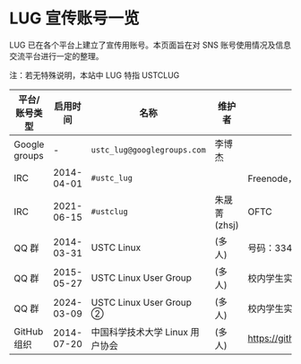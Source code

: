 ---
---

# LUG 宣传账号一览

LUG 已在各个平台上建立了宣传用账号。本页面旨在对 SNS 账号使用情况及信息交流平台进行一定的整理。

注：若无特殊说明，本站中 LUG 特指 USTCLUG

| 平台/账号类型 | 启用时间   | 名称                            | 维护者        | 备注                         |
| ------------- | ---------- | ------------------------------- | ------------- | ---------------------------- |
| Google groups | -          | `ustc_lug@googlegroups.com`     | 李博杰        |                              |
| IRC           | 2014-04-01 | `#ustc_lug`                     |               | Freenode，已弃用             |
| IRC           | 2021-06-15 | `#ustclug`                      | 朱晟菁 (zhsj) | OFTC                         |
| QQ 群         | 2014-03-31 | USTC Linux                      | (多人)        | 号码：334011318              |
| QQ 群         | 2015-05-27 | USTC Linux User Group           | (多人)        | 校内学生实名群 (已满)        |
| QQ 群         | 2024-03-09 | USTC Linux User Group ②         | (多人)        | 校内学生实名群 (新群)        |
| GitHub 组织   | 2014-07-20 | 中国科学技术大学 Linux 用户协会 | (多人)        | <https://github.com/ustclug> |
